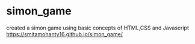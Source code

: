 # simon_game
created a simon game using basic concepts of HTML,CSS and Javascript
https://smitamohanty16.github.io/simon_game/
